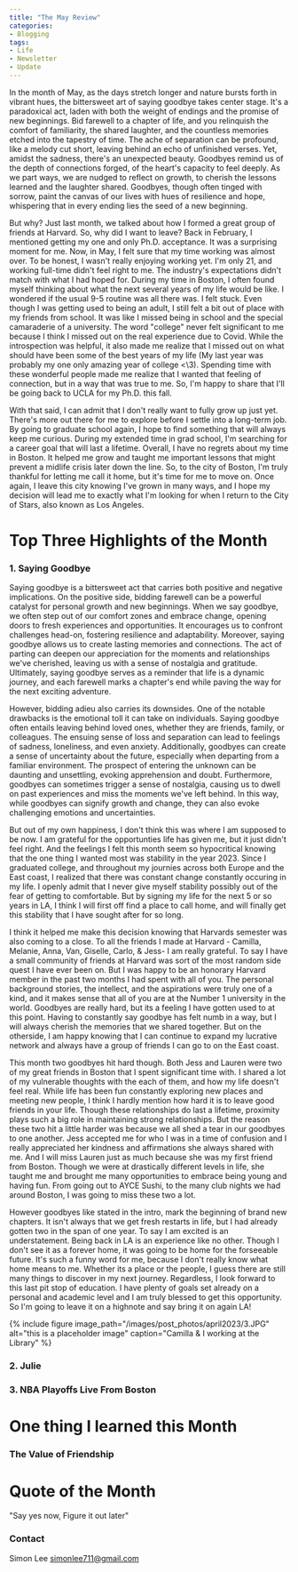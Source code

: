 ```yaml
---
title: "The May Review"
categories:
- Blogging
tags:
- Life
- Newsletter
- Update
---
```


In the month of May, as the days stretch longer and nature bursts forth in vibrant hues, the bittersweet art of saying goodbye takes center stage. It's a paradoxical act, laden with both the weight of endings and the promise of new beginnings. Bid farewell to a chapter of life, and you relinquish the comfort of familiarity, the shared laughter, and the countless memories etched into the tapestry of time. The ache of separation can be profound, like a melody cut short, leaving behind an echo of unfinished verses. Yet, amidst the sadness, there's an unexpected beauty. Goodbyes remind us of the depth of connections forged, of the heart's capacity to feel deeply. As we part ways, we are nudged to reflect on growth, to cherish the lessons learned and the laughter shared. Goodbyes, though often tinged with sorrow, paint the canvas of our lives with hues of resilience and hope, whispering that in every ending lies the seed of a new beginning.

But why? Just last month, we talked about how I formed a great group of friends at Harvard. So, why did I want to leave? Back in February, I mentioned getting my one and only Ph.D. acceptance. It was a surprising moment for me. Now, in May, I felt sure that my time working was almost over. To be honest, I wasn't really enjoying working yet. I'm only 21, and working full-time didn't feel right to me. The industry's expectations didn't match with what I had hoped for. During my time in Boston, I often found myself thinking about what the next several years of my life would be like. I wondered if the usual 9-5 routine was all there was. I felt stuck. Even though I was getting used to being an adult, I still felt a bit out of place with my friends from school. It was like I missed being in school and the special camaraderie of a university. The word "college" never felt significant to me because I think I missed out on the real experience due to Covid. While the introspection was helpful, it also made me realize that I missed out on what should have been some of the best years of my life (My last year was probably my one only amazing year of college <\3). Spending time with these wonderful people made me realize that I wanted that feeling of connection, but in a way that was true to me. So, I'm happy to share that I'll be going back to UCLA for my Ph.D. this fall.

With that said, I can admit that I don't really want to fully grow up just yet. There's more out there for me to explore before I settle into a long-term job. By going to graduate school again, I hope to find something that will always keep me curious. During my extended time in grad school, I'm searching for a career goal that will last a lifetime. Overall, I have no regrets about my time in Boston. It helped me grow and taught me important lessons that might prevent a midlife crisis later down the line. So, to the city of Boston, I'm truly thankful for letting me call it home, but it's time for me to move on. Once again, I leave this city knowing I've grown in many ways, and I hope my decision will lead me to exactly what I'm looking for when I return to the City of Stars, also known as Los Angeles.

# Top Three Highlights of the Month

### 1. Saying Goodbye

Saying goodbye is a bittersweet act that carries both positive and negative implications. On the positive side, bidding farewell can be a powerful catalyst for personal growth and new beginnings. When we say goodbye, we often step out of our comfort zones and embrace change, opening doors to fresh experiences and opportunities. It encourages us to confront challenges head-on, fostering resilience and adaptability. Moreover, saying goodbye allows us to create lasting memories and connections. The act of parting can deepen our appreciation for the moments and relationships we've cherished, leaving us with a sense of nostalgia and gratitude. Ultimately, saying goodbye serves as a reminder that life is a dynamic journey, and each farewell marks a chapter's end while paving the way for the next exciting adventure.

However, bidding adieu also carries its downsides. One of the notable drawbacks is the emotional toll it can take on individuals. Saying goodbye often entails leaving behind loved ones, whether they are friends, family, or colleagues. The ensuing sense of loss and separation can lead to feelings of sadness, loneliness, and even anxiety. Additionally, goodbyes can create a sense of uncertainty about the future, especially when departing from a familiar environment. The prospect of entering the unknown can be daunting and unsettling, evoking apprehension and doubt. Furthermore, goodbyes can sometimes trigger a sense of nostalgia, causing us to dwell on past experiences and miss the moments we've left behind. In this way, while goodbyes can signify growth and change, they can also evoke challenging emotions and uncertainties.

But out of my own happiness, I don't think this was where I am supposed to be now. I am grateful for the opportunties life has given me, but it just didn't feel right. And the feelings I felt this month seem so hypocritical knowing that the one thing I wanted most was stability in the year 2023. Since I graduated college, and throughout my journies across both Europe and the East coast, I realized that there was constant change constantly occuring in my life. I openly admit that I never give myself stability possibly out of the fear of getting to comfortable. But by signing my life for the next 5 or so years in LA, I think I will first off find a place to call home, and will finally get this stability that I have sought after for so long. 

I think it helped me make this decision knowing that Harvards semester was also coming to a close. To all the friends I made at Harvard - Camilla, Melanie, Anna, Van, Giselle, Carlo, & Jess- I am really grateful. To say I have a small community of friends at Harvard was sort of the most random side quest I have ever been on. But I was happy to be an honorary Harvard member in the past two months I had spent with all of you. The personal background stories, the intellect, and the aspirations were truly one of a kind, and it makes sense that all of you are at the Number 1 university in the world. Goodbyes are really hard, but its a feeling I have gotten used to at this point. Having to constantly say goodbye has felt numb in a way, but I will always cherish the memories that we shared together. But on the otherside, I am happy knowing that I can continue to expand my lucrative network and always have a group of friends I can go to on the East coast. 

This month two goodbyes hit hard though. Both Jess and Lauren were two of my great friends in Boston that I spent significant time with. I shared a lot of my vulnerable thoughts with the each of them, and how my life doesn't feel real. While life has been fun constantly exploring new places and meeting new people, I think I hardly mention how hard it is to leave good friends in your life. Though these relationships do last a lifetime, proximity plays such a big role in maintaining strong relationships. But the reason these two hit a little harder was because we all shed a tear in our goodbyes to one another. Jess accepted me for who I was in a time of confusion and I really appreciated her kindness and affirmations she always shared with me. And I will miss Lauren just as much because she was my first friend from Boston. Though we were at drastically different levels in life, she taught me and brought me many opportunities to embrace being young and having fun. From going out to AYCE Sushi, to the many club nights we had around Boston, I was going to miss these two a lot. 

However goodbyes like stated in the intro, mark the beginning of brand new chapters. It isn't always that we get fresh restarts in life, but I had already gotten two in the span of one year. To say I am excited is an understatement. Being back in LA is an experience like no other. Though I don't see it as a forever home, it was going to be home for the forseeable future. It's such a funny word for me, because I don't really know what home means to me. Whether its a place or the people, I guess there are still many things to discover in my next journey. Regardless, I look forward to this last pit stop of education. I have plenty of goals set already on a personal and academic level and I am truly blessed to get this opportunity. So I'm going to leave it on a highnote and say bring it on again LA! 

{% include figure image_path="/images/post_photos/april2023/3.JPG" alt="this is a placeholder image" caption="Camilla & I working at the Library" %}

### 2. Julie

### 3. NBA Playoffs Live From Boston


# One thing I learned this Month

### The Value of Friendship


# Quote of the Month

"Say yes now, Figure it out later"


### Contact

Simon Lee
simonlee711@gmail.com